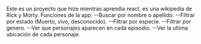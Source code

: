 Este es un proyecto que hize mientras aprendia react, es una wikipedia de Rick y Morty.
Funciones de la app:
--Buscar por nombre o apellido.
--Filtrar por estado (Muerto, vivo, desconocido).
--Filtrar por especie.
--Filtrar por genero.
--Ver que personajes aparecen en cada episodio.
--Ver la ultima ubicación de cada personaje.